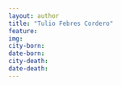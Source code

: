 ```yaml
---
layout: author
title: "Tulio Febres Cordero"
feature: 
img:
city-born: 
date-born: 
city-death: 
date-death:
---
```

